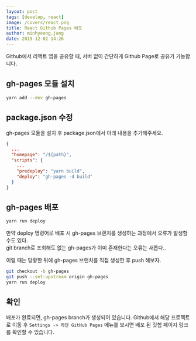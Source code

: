 ```yaml
---
layout: post
tags: [develop, react]
image: /covers/react.png
title: React Github Pages 배포
author: minhyeong.jang
date: 2019-12-02 14:26
---
```


Github에서 리액트 앱을 공유할 때, 서버 없이 간단하게 Github Page로 공유가 가능합니다.

## gh-pages 모듈 설치

```bash
yarn add --dev gh-pages
```

## package.json 수정

gh-pages 모듈을 설치 후 package.json에서 아래 내용을 추가해주세요.

```json
{
  ...
  "homepage": "/${path}",
  "scripts": {
    ...
    "predeploy": "yarn build",
    "deploy": "gh-pages -d build"
  }
}
```

## gh-pages 배포

```bash
yarn run deploy
```

만약 deploy 명령어로 배포 시 gh-pages 브랜치를 생성하는 과정에서 오류가 발생할 수도 있다.  
git branch로 조회해도 없는 gh-pages가 이미 존재한다는 오류는 새롭다..

이럴 때는 당황한 뒤에 gh-pages 브랜치를 직접 생성한 후 push 해보자.

```bash
git checkout -b gh-pages
git push --set-upstream origin gh-pages
yarn run deploy
```

## 확인

배포가 완료되면, gh-pages branch가 생성되어 있습니다.
Github에서 해당 프로젝트로 이동 후 `Settings -> 하단 GitHub Pages` 메뉴를 보시면 배포 된 깃헙 페이지 링크를 확인할 수 있습니다.

